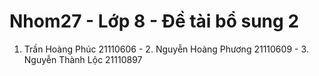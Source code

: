 # Nhom27 - Lớp 8 - Đề tài bổ sung 2
1. Trần Hoàng Phúc 21110606 - 2. Nguyễn Hoàng Phương 21110609 - 3. Nguyễn Thành Lộc 21110897
